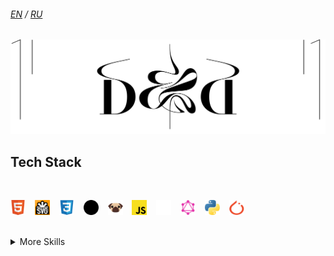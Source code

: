 ###### [EN] / [RU]

[![Image of text that says 'Des and Dev'. Uses font Black Mamba by Swiss Typefaces.](./images/banner.svg 'Des and Dev')](https://github.com/mevius6)

<!-- [![Visits Badge](https://badges.pufler.dev/visits/mevius6/mevius6)](https://github.com/mevius6) -->
<!-- ![](https://img.shields.io/github/watchers/mevius6/mevius6?label=👁&color=000) -->

<!--[![Tech Stack](https://github-readme-stats.vercel.app/api/top-langs/?username=mevius6&title_color=24292e&text_color=24292e&border_color=eeff89&bg_color=135,eeff89,eeff8975,eeff8925&locale=en&border_radius=8&layout=compact&card_width=320&langs_count=10&custom_title=Tech+Stack)](https://github.com/anuraghazra/github-readme-stats)-->

## Tech Stack

<br>

<p align="left">
  <a href="https://html.spec.whatwg.org">
    <img alt="html5" title="HTML" src="./images/badges/html5.svg" width="24" height="24"></a>
  &ensp;
  <a href="https://svgwg.org/svg2-draft/">
    <img alt="svg" title="SVG" src="./images/badges/svglogo.svg" width="24" height="24"></a>
  &ensp;
  <a href="https://www.w3.org/TR/css/">
    <img alt="css" title="CSS" src="./images/badges/css3.svg" width="24" height="24"></a>
  &ensp;
  <a href="https://sass-lang.com/documentation">
    <img alt="sass" title="Sass / SCSS" src="./images/badges/sass-seal.svg" width="24" height="24"></a>
  &ensp;
  <a href="https://pugjs.org">
    <img alt="pug" title="Pug" src="./images/badges/pug.svg" width="24" height="24"></a>
  &ensp;
  <a href="https://tc39.es/ecma262/">
    <img alt="js" title="Vanilla" src="./images/badges/js.svg" width="24" height="24"></a>
  &ensp;
  <a href="https://nextjs.org/blog">
    <img alt="nextjs" title="Next.js" src="./images/badges/nextjs.svg" width="24" height="24"></a>
  &ensp;
  <a href="https://spec.graphql.org/draft/">
    <img alt="graphql" title="GraphQL" src="./images/badges/graphql.svg" width="24" height="24"></a>
  &ensp;
  <a href="https://docs.python.org/3/">
    <img alt="python" title="Python" src="./images/badges/python.svg" width="24" height="24"></a>
  &ensp;
  <a href="https://pytorch.org/docs/master/">
    <img alt="pytorch" title="PyTorch" src="./images/badges/pytorch.svg" width="24" height="24"></a>
  &ensp;
  <!-- <a href="https://immersive-web.github.io">
    <img alt="webxr" title="WebXR" src="./images/badges/webxr.svg" width="24" height="24"></a> -->
</p>

<br>

<details>
<summary>More Skills</summary>
<br>

![](https://img.shields.io/badge/Tools-NGINX-informational?style=plastic&logo=nginx&logoColor=white&color=000)
![](https://img.shields.io/badge/Tools-Netlify-informational?style=plastic&logo=netlify&logoColor=white&color=000)
![](https://img.shields.io/badge/Tools-Vercel-informational?style=plastic&logo=vercel&logoColor=white&color=000)
![](https://img.shields.io/badge/Tools-NPM-informational?style=plastic&logo=npm&logoColor=white&color=000)
![](https://img.shields.io/badge/Tools-Postman-informational?style=plastic&logo=Postman&logoColor=white&color=000)
![](https://img.shields.io/badge/Tools-Photoshop-informational?style=plastic&logo=Adobe-Photoshop&logoColor=white&color=000)
![](https://img.shields.io/badge/Tools-Illustrator-informational?style=plastic&logo=Adobe-Illustrator&logoColor=white&color=000)
![](https://img.shields.io/badge/Tools-AdobeXD-informational?style=plastic&logo=Adobe-XD&logoColor=white&color=000)
![](https://img.shields.io/badge/Tools-Figma-informational?style=plastic&logo=Figma&logoColor=white&color=000)
![](https://img.shields.io/badge/Tools-GitHub-informational?style=plastic&logo=GitHub&logoColor=white&color=000)
![](https://img.shields.io/badge/Tools-GitLab-informational?style=plastic&logo=GitLab&logoColor=white&color=000)
![](https://img.shields.io/badge/Tools-Bitbucket-informational?style=plastic&logo=Bitbucket&logoColor=white&color=000)

</details>

<!-- <br>

<p align="center">
  <a href="https://t.me/zen_hoover" alt="Message in Telegram" title="Drop me a __">
    <img src="./images/telegram.svg" width="44" height="44">
  </a>
</p> -->

[EN]: ./README.md
[RU]: ./README.ru.md

